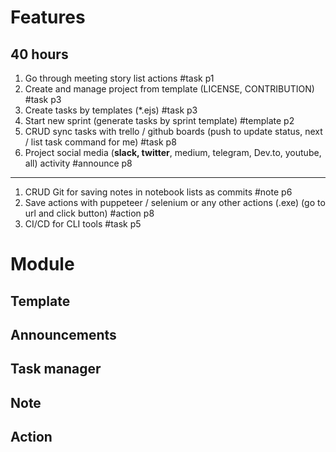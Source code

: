 # Features

## 40 hours

1. Go through meeting story list actions #task p1
1. Create and manage project from template (LICENSE, CONTRIBUTION) #task p3
1. Create tasks by templates (*.ejs) #task p3
1. Start new sprint (generate tasks by sprint template) #template p2
1. CRUD sync tasks with trello / github boards (push to update status, next / list task command for me) #task p8
1. Project social media (**slack, twitter**, medium, telegram, Dev.to, youtube, all) activity #announce p8

---

1. CRUD Git for saving notes in notebook lists as commits #note p6
1. Save actions with puppeteer / selenium or any other actions (.exe) (go to url and click button) #action p8
1. CI/CD for CLI tools #task p5

# Module

## Template
## Announcements
## Task manager
## Note
## Action